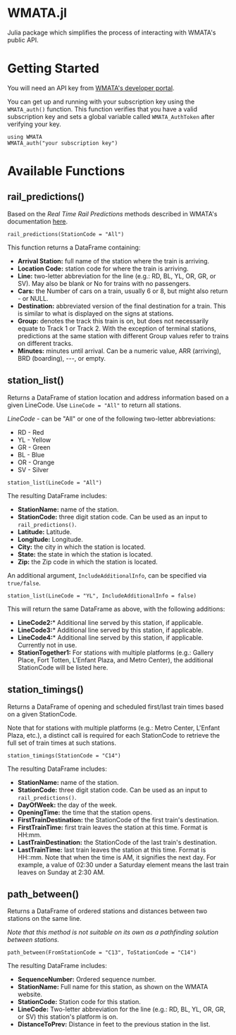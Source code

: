 # WMATA.jl
Julia package which simplifies the process of interacting with WMATA's public API.

# Getting Started 
You will need an API key from [WMATA's developer portal](https://developer.wmata.com/).

You can get up and running with your subscription key using the `WMATA_auth()` function. This function verifies that you have a valid subscription key and sets a global variable called `WMATA_AuthToken` after verifying your key.

```
using WMATA
WMATA_auth("your subscription key")
```

# Available Functions
## rail_predictions()
Based on the *Real Time Rail Predictions* methods described in WMATA's documentation [here](https://developer.wmata.com/docs/services/547636a6f9182302184cda78/operations/547636a6f918230da855363f).

```
rail_predictions(StationCode = "All")
```

This function returns a DataFrame containing:

* **Arrival Station:** full name of the station where the train is arriving. 
* **Location Code:** station code for where the train is arriving.
* **Line:** two-letter abbreviation for the line (e.g.: RD, BL, YL, OR, GR, or SV). May also be blank or No for trains with no passengers.
* **Cars:** the Number of cars on a train, usually 6 or 8, but might also return - or NULL.
* **Destination:** abbreviated version of the final destination for a train. This is similar to what is displayed on the signs at stations.
* **Group:** denotes the track this train is on, but does not necessarily equate to Track 1 or Track 2. With the exception of terminal stations, predictions at the same station with different Group values refer to trains on different tracks.
* **Minutes:** minutes until arrival. Can be a numeric value, ARR (arriving), BRD (boarding), ---, or empty.

## station_list()
Returns a DataFrame of station location and address information based on a given LineCode. Use `LineCode = "All"` to return all stations. 

*LineCode* - can be "All" or one of the following two-letter abbreviations: 
* RD - Red
* YL - Yellow
* GR - Green
* BL - Blue
* OR - Orange
* SV - Silver

```
station_list(LineCode = "All")
```

The resulting DataFrame includes:

* **StationName:** name of the station.
* **StationCode:** three digit station code. Can be used as an input to `rail_predictions()`.
* **Latitude:** Latitude.
* **Longitude:** Longitude.
* **City:** the city in which the station is located. 
* **State:** the state in which the station is located. 
* **Zip:** the Zip code in which the station is located.

An additional argument, `IncludeAdditionalInfo`, can be specified via `true/false`. 

```
station_list(LineCode = "YL", IncludeAdditionalInfo = false)
```

This will return the same DataFrame as above, with the following additions:

* **LineCode2:***	Additional line served by this station, if applicable.
* **LineCode3:*** Additional line served by this station, if applicable.
* **LineCode4:*** Additional line served by this station, if applicable. Currently not in use.
* **StationTogether1:** For stations with multiple platforms (e.g.: Gallery Place, Fort Totten, L'Enfant Plaza, and Metro Center), the additional StationCode will be listed here.

## station_timings()

Returns a DataFrame of opening and scheduled first/last train times based on a given StationCode.

Note that for stations with multiple platforms (e.g.: Metro Center, L'Enfant Plaza, etc.), a distinct call is required for each StationCode to retrieve the full set of train times at such stations. 

```
station_timings(StationCode = "C14")
```
The resulting DataFrame includes:

* **StationName:** name of the station.
* **StationCode:** three digit station code. Can be used as an input to `rail_predictions()`.
* **DayOfWeek:** the day of the week.
* **OpeningTime:** the time that the station opens.
* **FirstTrainDestination:** the StationCode of the first train's destination.
* **FirstTrainTime:** first train leaves the station at this time. Format is HH:mm. 
* **LastTrainDestination:** the StationCode of the last train's destination.
* **LastTrainTime:** last train leaves the station at this time. Format is HH::mm. Note that when the time is AM, it signifies the next day. For example, a value of 02:30 under a Saturday element means the last train leaves on Sunday at 2:30 AM.

## path_between()

Returns a DataFrame of ordered stations and distances between two stations on the same line.

*Note that this method is not suitable on its own as a pathfinding solution between stations.*

```
path_between(FromStationCode = "C13", ToStationCode = "C14")
```
The resulting DataFrame includes: 

* **SequenceNumber:** Ordered sequence number.
* **StationName:** Full name for this station, as shown on the WMATA website.
* **StationCode:** Station code for this station. 
* **LineCode:**	Two-letter abbreviation for the line (e.g.: RD, BL, YL, OR, GR, or SV) this station's platform is on.
* **DistanceToPrev:** Distance in feet to the previous station in the list.